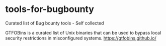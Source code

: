 # tools-for-bugbounty
Curated list of Bug bounty tools - Self collected 

GTFOBins is a curated list of Unix binaries that can be used to bypass local security restrictions in misconfigured systems.
https://gtfobins.github.io/

